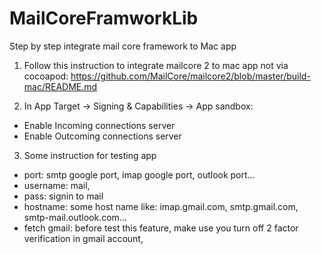 # MailCoreFramworkLib
Step by step integrate mail core framework to Mac app

1. Follow this instruction to integrate mailcore 2 to mac app not via cocoapod:
https://github.com/MailCore/mailcore2/blob/master/build-mac/README.md

2. In App Target -> Signing & Capabilities -> App sandbox:
- Enable Incoming connections server
- Enable Outcoming connections server

3. Some instruction for testing app
- port: smtp google port, imap google port, outlook port...
- username: mail,
- pass: signin to mail 
- hostname: some host name like: imap.gmail.com, smtp.gmail.com, smtp-mail.outlook.com...
- fetch gmail: before test this feature, make use you turn off 2 factor verification in gmail account, 
